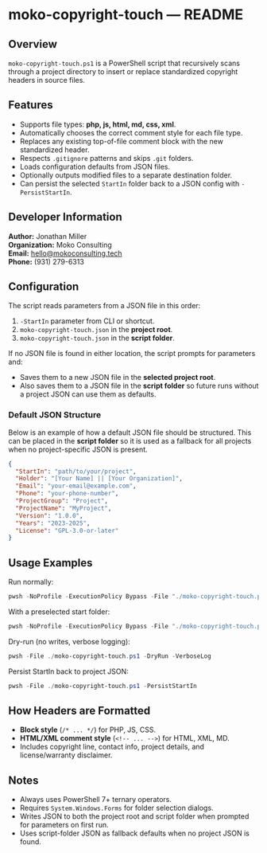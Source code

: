 # moko-copyright-touch — README

## Overview
`moko-copyright-touch.ps1` is a PowerShell script that recursively scans through a project directory to insert or replace standardized copyright headers in source files.

## Features
- Supports file types: **php, js, html, md, css, xml**.
- Automatically chooses the correct comment style for each file type.
- Replaces any existing top-of-file comment block with the new standardized header.
- Respects `.gitignore` patterns and skips `.git` folders.
- Loads configuration defaults from JSON files.
- Optionally outputs modified files to a separate destination folder.
- Can persist the selected `StartIn` folder back to a JSON config with `-PersistStartIn`.

## Developer Information
**Author:** Jonathan Miller  
**Organization:** Moko Consulting  
**Email:** hello@mokoconsulting.tech  
**Phone:** ‪(931) 279-6313

## Configuration
The script reads parameters from a JSON file in this order:
1. `-StartIn` parameter from CLI or shortcut.
2. `moko-copyright-touch.json` in the **project root**.
3. `moko-copyright-touch.json` in the **script folder**.

If no JSON file is found in either location, the script prompts for parameters and:
- Saves them to a new JSON file in the **selected project root**.
- Also saves them to a JSON file in the **script folder** so future runs without a project JSON can use them as defaults.

### Default JSON Structure
Below is an example of how a default JSON file should be structured. This can be placed in the **script folder** so it is used as a fallback for all projects when no project-specific JSON is present.
```json
{
  "StartIn": "path/to/your/project",
  "Holder": "[Your Name] || [Your Organization]",
  "Email": "your-email@example.com",
  "Phone": "your-phone-number",
  "ProjectGroup": "Project",
  "ProjectName": "MyProject",
  "Version": "1.0.0",
  "Years": "2023-2025",
  "License": "GPL-3.0-or-later"
}
```

## Usage Examples
Run normally:
```powershell
pwsh -NoProfile -ExecutionPolicy Bypass -File "./moko-copyright-touch.ps1"
```
With a preselected start folder:
```powershell
pwsh -NoProfile -ExecutionPolicy Bypass -File "./moko-copyright-touch.ps1" -StartIn "D:\\Code\\MyProject"
```
Dry-run (no writes, verbose logging):
```powershell
pwsh -File ./moko-copyright-touch.ps1 -DryRun -VerboseLog
```
Persist StartIn back to project JSON:
```powershell
pwsh -File ./moko-copyright-touch.ps1 -PersistStartIn
```

## How Headers are Formatted
- **Block style** (`/* ... */`) for PHP, JS, CSS.
- **HTML/XML comment style** (`<!-- ... -->`) for HTML, XML, MD.
- Includes copyright line, contact info, project details, and license/warranty disclaimer.

## Notes
- Always uses PowerShell 7+ ternary operators.
- Requires `System.Windows.Forms` for folder selection dialogs.
- Writes JSON to both the project root and script folder when prompted for parameters on first run.
- Uses script-folder JSON as fallback defaults when no project JSON is found.
